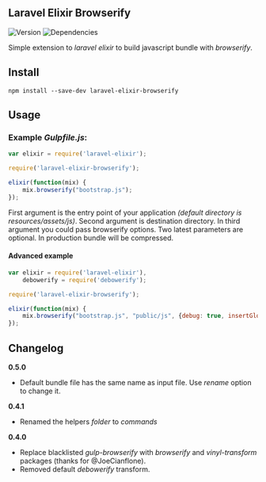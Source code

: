 ## Laravel Elixir Browserify

![Version](https://img.shields.io/npm/v/laravel-elixir-browserify.svg?style=flat-square)
![Dependencies](https://img.shields.io/david/skrajewski/laravel-elixir-browserify.svg?style=flat-square)

Simple extension to *laravel elixir* to build javascript bundle with *browserify*.

## Install

```
npm install --save-dev laravel-elixir-browserify
```

## Usage

### Example *Gulpfile.js*:

```javascript
var elixir = require('laravel-elixir');

require('laravel-elixir-browserify');

elixir(function(mix) {
    mix.browserify("bootstrap.js");
});
```

First argument is the entry point of your application _(default directory is resources/assets/js)_. Second argument is destination directory. In third argument you could pass browserify options. Two latest parameters are optional. In production bundle will be compressed.

#### Advanced example

```javascript
var elixir = require('laravel-elixir'),
	debowerify = require('debowerify');

require('laravel-elixir-browserify');

elixir(function(mix) {
    mix.browserify("bootstrap.js", "public/js", {debug: true, insertGlobals: true, transform: [debowerify]});
});
```

## Changelog
__0.5.0__
- Default bundle file has the same name as input file. Use _rename_ option to change it.

__0.4.1__
- Renamed the helpers *folder* to *commands*

__0.4.0__
- Replace blacklisted *gulp-browserify* with *browserify* and *vinyl-transform* packages (thanks for @JoeCianflone).
- Removed default _debowerify_ transform.
